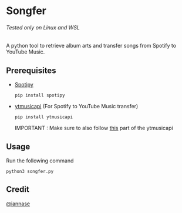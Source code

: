 # Songfer
###### Tested only on Linux and WSL
A python tool to retrieve album arts and transfer songs from Spotify to YouTube Music.


## Prerequisites

- [Spotipy](https://spotipy.readthedocs.io/en/master/)

  ```
  pip install spotipy
  ```
- [ytmusicapi](https://ytmusicapi.readthedocs.io/en/latest/) (For Spotify to YouTube Music transfer)

  ```
  pip install ytmusicapi
  ```
  IMPORTANT : Make sure to also follow [this](https://ytmusicapi.readthedocs.io/en/latest/setup.html#authenticated-requests) part of the ytmusicapi

## Usage

Run the following command
```
python3 songfer.py
```

## Credit

<a href="https://gist.github.com/iannase/38427b791a860a1f791b5fbba1791592">@iannase</a>
